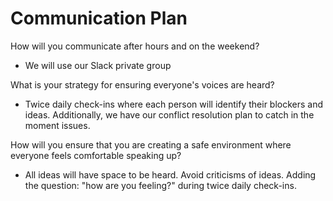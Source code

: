 Communication Plan
==================

How will you communicate after hours and on the weekend?

* We will use our Slack private group

What is your strategy for ensuring everyone's voices are heard?

* Twice daily check-ins where each person will identify their blockers and ideas. Additionally, we have our conflict resolution plan to catch in the moment issues.

How will you ensure that you are creating a safe environment where everyone feels comfortable speaking up?

* All ideas will have space to be heard. Avoid criticisms of ideas. Adding the question: "how are you feeling?" during twice daily check-ins.